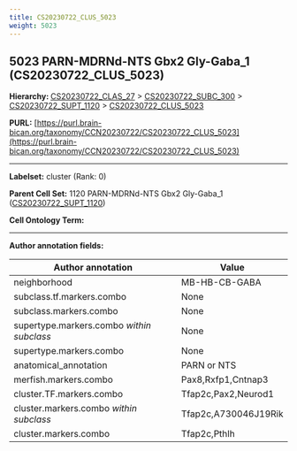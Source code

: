 ```yaml
---
title: CS20230722_CLUS_5023
weight: 5023
---
```

## 5023 PARN-MDRNd-NTS Gbx2 Gly-Gaba_1 (CS20230722_CLUS_5023)
<b>Hierarchy: </b>
[CS20230722_CLAS_27](../CS20230722_CLAS_27) >
[CS20230722_SUBC_300](../CS20230722_SUBC_300) >
[CS20230722_SUPT_1120](../CS20230722_SUPT_1120) >
[CS20230722_CLUS_5023](../CS20230722_CLUS_5023)

**PURL:** [https://purl.brain-bican.org/taxonomy/CCN20230722/CS20230722_CLUS_5023](https://purl.brain-bican.org/taxonomy/CCN20230722/CS20230722_CLUS_5023)

---


**Labelset:** cluster (Rank: 0)

**Parent Cell Set:** 1120 PARN-MDRNd-NTS Gbx2 Gly-Gaba_1 ([CS20230722_SUPT_1120](../CS20230722_SUPT_1120))



**Cell Ontology Term:** 

[MARKER GENES.]: #


---

[TRANSFERRED ANNOTATIONS.]: #


[AUTHOR ANNOTATION FIELDS.]: #


**Author annotation fields:**

| Author annotation | Value |
|-------------------|-------|
|neighborhood|MB-HB-CB-GABA|
|subclass.tf.markers.combo|None|
|subclass.markers.combo|None|
|supertype.markers.combo _within subclass_|None|
|supertype.markers.combo|None|
|anatomical_annotation|PARN or NTS|
|merfish.markers.combo|Pax8,Rxfp1,Cntnap3|
|cluster.TF.markers.combo|Tfap2c,Pax2,Neurod1|
|cluster.markers.combo _within subclass_|Tfap2c,A730046J19Rik|
|cluster.markers.combo|Tfap2c,Pthlh|
